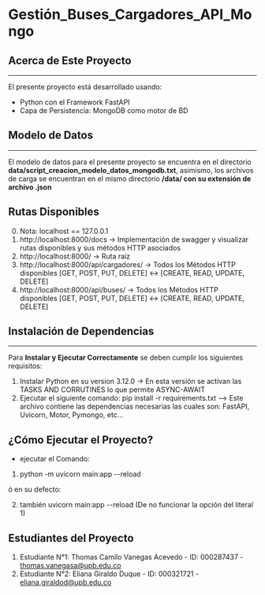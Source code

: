 # Gestión_Buses_Cargadores_API_Mongo

## Acerca de Este Proyecto

---

El presente proyecto está desarrollado usando:

- Python con el Framework FastAPI
- Capa de Persistencia: MongoDB como motor de BD


## Modelo de Datos

---

El modelo de datos para el presente proyecto se encuentra en el directorio **data/script_creacion_modelo_datos_mongodb.txt**,
asimismo, los archivos de carga se encuentran en el mismo directorio **/data/ con su extensión de archivo .json**

## Rutas Disponibles

0. Nota: localhost == 127.0.0.1
1. http://localhost:8000/docs -> Implementación de swagger y visualizar rutas disponibles y sus métodos HTTP asociados
2. http://localhost:8000/ -> Ruta raíz
3. http://localhost:8000/api/cargadores/ -> Todos los Métodos HTTP disponibles [GET, POST, PUT, DELETE] <-> [CREATE, READ, UPDATE, DELETE]
4. http://localhost:8000/api/buses/ -> Todos los Métodos HTTP disponibles [GET, POST, PUT, DELETE] <-> [CREATE, READ, UPDATE, DELETE]

## Instalación de Dependencias
---

Para **Instalar y Ejecutar Correctamente** se deben cumplir los siguientes requisitos:

1. Instalar Python en su version 3.12.0 -> En esta versión se activan las TASKS AND CORRUTINES lo que permite ASYNC-AWAIT
2. Ejecutar el siguiente comando: pip install -r requirements.txt  --> Este archivo contiene las dependencias necesarias
    las cuales son: FastAPI, Uvicorn, Motor, Pymongo, etc...

## ¿Cómo Ejecutar el Proyecto?

- ejecutar el Comando: 

1. python -m uvicorn main:app --reload

ó en su defecto:

2. también uvicorn main:app --reload (De no funcionar la opción del literal 1)

## Estudiantes del Proyecto

1. Estudiante N°1: Thomas Camilo Vanegas Acevedo - ID: 000287437 - thomas.vanegasa@upb.edu.co
2. Estudiante N°2: Eliana Giraldo Duque - ID: 000321721 - eliana.giraldod@upb.edu.co